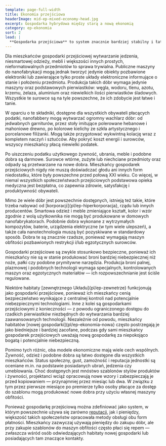 ```yaml
---
template: page-full-width
title: Ekonomia przejściowa
headerImage: mid-ep-mixed-economy-head.jpg
excerpt: Gospodarka hybrydowa między starą a nową ekonomią
category: ep-ekonomia
sort: 2
lead: |
  **Gospodarka przejściowa** to system znacznie bardziej stabilny i łatwiejszy w utrzymaniu niż [stary model]{pl/ep-ekonomia-stara}. Łączy ona elementy starej i [nowej gospodarki]{pl/ep-ekonomia-nowa}; [habitaty]{pl/ep-habitat} opierające się na tym systemie oferują zarówno prywatną własność [maszyn obfitości](#), jak i publiczne fabbery oraz makery, do których dostęp jest wolny. Publiczne maszyny są jednak ściśle ograniczone pod względem rodzajów dóbr, które mogą wytwarzać, a surowce wymagane do produkcji złożonych przedmiotów podlegają ścisłej kontroli. Przykładami gospodarek przejściowych są [Mars]{pl/ep-atlas-mars}, [Wenus]{pl/ep-atlas-wenus}, [Luna]{pl/ep-atlas-luna} oraz większość habitatów [wewnętrznego Układu]{pl/ep-wewnetrze}.
---
```

Dla mieszkańców gospodarki przejściowej wytwarzanie jedzenia, niesmartowej odzieży, mebli i większości innych prostych, nieformatowalnych przedmiotów to sprawa trywialna. Publiczne maszyny do nanofabrykacji mogą jednak tworzyć jedynie obiekty pozbawione elektroniki lub zawierające tylko proste układy elektroniczne informujące o stanie i położeniu przedmiotu. Produkcja takich dóbr wymaga jedynie maszyny oraz podstawowych pierwiastków: węgla, wodoru, tlenu, azotu, krzemu, żelaza, aluminium oraz niewielkich ilości pierwiastków śladowych. Wszystkie te surowce są na tyle powszechne, że ich zdobycie jest łatwe i tanie.

W oparciu o te składniki, dostępne dla wszystkich obywateli płacących podatki, nanofabbery mogą wytwarzać ogromny wachlarz dóbr: od jedwabnych garniturów, przez stoły imitujące polerowane hebanowe i mahoniowe drewno, po kolorowe kielichy ze szkła artystycznego i porcelanowe filiżanki. Mogą także przygotować wykwintną kolację wraz z kompletem naczyń i sztućców. Aby pokryć koszt energii i surowców, wszyscy mieszkańcy płacą niewielki podatek.

Po uiszczeniu podatku użytkowego żywność, ubrania, meble i podobne dobra są darmowe. Surowce wtórne, zużyte lub niechciane przedmioty oraz odpady są przetwarzane na nowe dobra. Mieszkańcy gospodarek przejściowych nigdy nie muszą doświadczać głodu ani innych form niedostatku, które były powszechne przed połową XXI wieku. Co więcej, w niemal wszystkich społeczeństwach przejściowych podstawowa opieka medyczna jest bezpłatna, co zapewnia zdrowie, satysfakcję i produktywność obywateli.

Mimo że wiele dóbr jest powszechnie dostępnych, istnieją też takie, które trzeba nabywać od [korporacji]{pl/ep-hiperkorporacja}, rządu lub innych producentów. Smartowa odzież i meble zmieniające kształt, kolor i wzór zgodnie z wolą użytkownika nie mogą być produkowane w domowych nanofabrykatorach. Podobnie dobra wykonane z wytrzymałych kompozytów, baterie, urządzenia elektryczne (w tym wiele ulepszeń), a także cała nanotechnologia muszą być pozyskiwane w standardowy sposób. Dobra te są znacznie rzadsze, ponieważ wymagają maszyn obfitości pozbawionych restrykcji i/lub egzotycznych surowców.

Gospodarki przejściowe są zwykle stosunkowo bezpieczne, ponieważ ich mieszkańcy nie są w stanie produkować broni bardziej niebezpiecznej niż noże, pałki czy podobne prymitywne narzędzia. Produkcja broni palnej, plazmowej i podobnych technologii wymaga specjalnych, kontrolowanych maszyn oraz egzotycznych materiałów — ich rozpowszechnianie jest ściśle regulowane.

Niektóre habitaty [zewnętrznego Układu]{pl/ep-zewnetrze} funkcjonują jako gospodarki przejściowe, ponieważ ich mieszkańcy cenią bezpieczeństwo wynikające z centralnej kontroli nad potencjalnie niebezpiecznymi technologiami. Inne z kolei są gospodarkami przejściowymi z konieczności — z powodu ograniczonego dostępu do rzadkich pierwiastków niezbędnych do wytwarzania bardziej zaawansowanych technologii. Niezależnie od powodu, mieszkańcy habitatów [nowej gospodarki]{pl/ep-ekonomia-nowa} często postrzegają je jako biedniejsze i bardziej zacofane, podczas gdy sami mieszkańcy gospodarek przejściowych uważają nową gospodarkę za niepokojąco bogatą i potencjalnie niebezpieczną.

Pomimo tych różnic, oba modele ekonomiczne mają wiele cech wspólnych. Żywność, odzież i podobne dobra są łatwo dostępne dla wszystkich mieszkańców. Status społeczny, gust, zamożność i reputacja jednostki są oceniane m.in. na podstawie posiadanych ubrań, jedzenia czy umeblowania. Choć dostępnych jest mnóstwo szablonów stylów produktów i żywności, projektanci wciąż opracowują nowe wzory i zabezpieczają je przed kopiowaniem — przynajmniej przez miesiąc lub dwa. W związku z tym przez pierwsze miesiące po premierze tylko osoby płacące za dostęp do szablonu mogą produkować nowe dobra przy użyciu własnej maszyny obfitości.

Ponieważ gospodarkę przejściową można zdefiniować jako system, w którym powszechnie używa się zarówno [reputacji](#), jak i pieniędzy, większość takich społeczeństw opracowała metody obsługi obu form płatności. Mieszkańcy zazwyczaj używają pieniędzy do zakupu dóbr, ale przy zakupie szablonów do maszyn obfitości często płaci się repem — zwłaszcza wśród osób odwiedzających habitaty nowej gospodarki lub posiadających tam znaczące kontakty.
